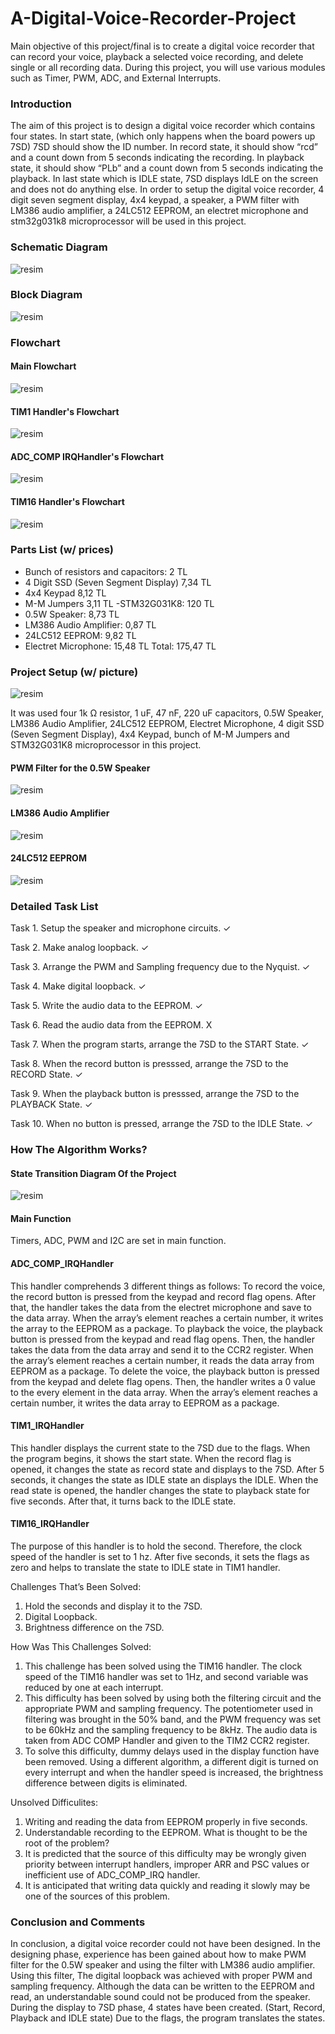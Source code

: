 # A-Digital-Voice-Recorder-Project
Main objective of this project/final is to create a digital voice recorder that can record your voice, playback a selected voice recording, and delete single or all recording data. During this project, you will use various modules such as Timer, PWM, ADC, and External Interrupts.

###	Introduction
The aim of this project is to design a digital voice recorder which contains four states. In start state, (which only happens when the board powers up 7SD) 7SD should show the ID number. In record state, it should show “rcd” and a count down from 5 seconds indicating the recording. In playback state, it should show “PLb” and a count down from 5 seconds indicating the playback. In last state which is IDLE state, 7SD displays IdLE on the screen and does not do anything else. In order to setup the digital voice recorder, 4 digit seven segment display, 4x4 keypad, a speaker, a PWM filter with LM386 audio amplifier, a 24LC512 EEPROM, an electret microphone and stm32g031k8 microprocessor will be used in this project.  

### Schematic Diagram

![resim](https://user-images.githubusercontent.com/44584158/110015916-7edbba00-7d35-11eb-8c8b-0e352d4b3d5c.png)

### Block Diagram

![resim](https://user-images.githubusercontent.com/44584158/110015972-8e5b0300-7d35-11eb-99da-3f3d2ad74d51.png)

### Flowchart

#### Main Flowchart

![resim](https://user-images.githubusercontent.com/44584158/110016086-ac286800-7d35-11eb-91b4-640e5e813eb8.png)

#### TIM1 Handler's Flowchart

![resim](https://user-images.githubusercontent.com/44584158/110016480-20fba200-7d36-11eb-90d6-84cd8d37cede.png)


#### ADC_COMP IRQHandler's Flowchart

![resim](https://user-images.githubusercontent.com/44584158/110016166-c5311900-7d35-11eb-9de4-8e727c905c2d.png)

#### TIM16 Handler's Flowchart

![resim](https://user-images.githubusercontent.com/44584158/110016529-307aeb00-7d36-11eb-9055-bba1e2e5ab65.png)

### Parts List (w/ prices)

- Bunch of resistors and capacitors: 2 TL
- 4 Digit SSD (Seven Segment Display) 7,34 TL
- 4x4 Keypad 8,12 TL
- M-M Jumpers 3,11 TL
-STM32G031K8: 120 TL
- 0.5W Speaker: 8,73 TL
- LM386 Audio Amplifier: 0,87 TL
- 24LC512 EEPROM: 9,82 TL
- Electret Microphone: 15,48 TL
Total: 175,47 TL

### Project Setup (w/ picture)

![resim](https://user-images.githubusercontent.com/44584158/110016685-615b2000-7d36-11eb-99db-3711fcda32bf.png)

It was used four 1k Ω resistor, 1 uF, 47 nF, 220 uF capacitors, 0.5W Speaker, LM386 Audio Amplifier, 24LC512 EEPROM, Electret Microphone, 4 digit SSD (Seven Segment Display), 4x4 Keypad, bunch of M-M Jumpers and STM32G031K8 microprocessor in this project.

#### PWM Filter for the 0.5W Speaker
![resim](https://user-images.githubusercontent.com/44584158/110016651-586a4e80-7d36-11eb-8b1d-592cf3ee4a2c.png)

#### LM386 Audio Amplifier
![resim](https://user-images.githubusercontent.com/44584158/110016749-733cc300-7d36-11eb-8adc-e67439827250.png)

#### 24LC512 EEPROM
![resim](https://user-images.githubusercontent.com/44584158/110016802-851e6600-7d36-11eb-89f6-479e1c9322f3.png)

### Detailed Task List

Task 1. Setup the speaker and microphone circuits. ✓

Task 2. Make analog loopback. ✓

Task 3. Arrange the PWM and Sampling frequency due to the Nyquist. ✓

Task 4. Make digital loopback. ✓

Task 5. Write the audio data to the EEPROM. ✓

Task 6. Read the audio data from the EEPROM. X

Task 7. When the program starts, arrange the 7SD to the START State. ✓ 

Task 8. When the record button is presssed, arrange the 7SD to the RECORD State. ✓

Task 9. When the playback button is presssed, arrange the 7SD to the PLAYBACK State. ✓ 

Task 10. When no button is pressed, arrange the  7SD to the IDLE State. ✓ 

### How The Algorithm Works?

#### State Transition Diagram Of the Project
![resim](https://user-images.githubusercontent.com/44584158/110016916-a5e6bb80-7d36-11eb-96f4-00b5cdf86c49.png)

#### Main Function
Timers, ADC, PWM and I2C are set in main function.

#### ADC_COMP_IRQHandler
This handler comprehends 3 different things as follows:
To record the voice, the record button is pressed from the keypad and record flag opens. After that, the handler takes the data from the electret microphone and save to the data array. When the array’s element reaches a certain number, it writes the array to the EEPROM as a package.
To playback the voice, the playback button is pressed from the keypad and read flag opens. Then, the handler takes the data from the data array and send it to the CCR2 register. When the array’s element reaches a certain number, it reads the data array from EEPROM as a package.
To delete the voice, the playback button is pressed from the keypad and delete flag opens. Then, the handler writes a 0 value to the every element in the data array. When the array’s element reaches a certain number, it writes the data array to EEPROM as a package.

#### TIM1_IRQHandler
This handler displays the current state to the 7SD due to the flags. When the program begins, it shows the start state. When the record flag is opened, it changes the state as record state and displays to the 7SD. After 5 seconds, it changes the state as IDLE state an displays the IDLE. When the read state is opened,  the handler changes the state to playback state for five seconds. After that, it turns back to the IDLE state. 

#### TIM16_IRQHandler
The purpose of this handler is to hold the second. Therefore, the clock speed of the handler is set to 1 hz. After five seconds, it sets the flags as zero and helps to translate the state to IDLE state in TIM1 handler.

Challenges That’s Been Solved:
1) Hold the seconds and display it to the 7SD.
2) Digital Loopback.
3) Brightness difference on the 7SD.

How Was This Challenges Solved:
1) This challenge has been solved using the TIM16 handler. The clock speed of the TIM16 handler was set to 1Hz, and second variable was reduced by one  at each interrupt.
2) This difficulty has been solved by using both the filtering circuit and the appropriate PWM and sampling frequency. The potentiometer used in filtering was brought in the 50% band, and the PWM frequency was set to be 60kHz and the sampling frequency to be 8kHz. The audio data is taken from ADC COMP Handler and given to the TIM2 CCR2 register.
3) To solve this difficulty, dummy delays used in the display function have been removed. Using a different algorithm, a different digit is turned on every interrupt  and when the handler speed is increased, the brightness difference between digits is eliminated.

Unsolved Difficulites:
1) Writing and reading the data from EEPROM properly in five seconds.
2) Understandable recording to the EEPROM.
What is thought to be the root of the problem?
1) It is predicted that the source of this difficulty may be wrongly given priority between interrupt handlers, improper ARR and PSC values or inefficient use of ADC_COMP_IRQ handler.
2) It is anticipated that writing data quickly and reading it slowly may be one of the sources of this problem.

### Conclusion and Comments
In conclusion, a digital voice recorder could not have been designed. In the designing phase, experience has been gained about how to make PWM filter for the 0.5W speaker and using the filter with LM386 audio amplifier. Using this filter, The digital loopback was achieved with proper PWM and sampling frequency. Although the data can be written to the EEPROM and read, an understandable sound could not be produced from the speaker. During the display to 7SD phase, 4 states have been created. (Start, Record, Playback and IDLE state) Due to the flags, the program translates the states.




